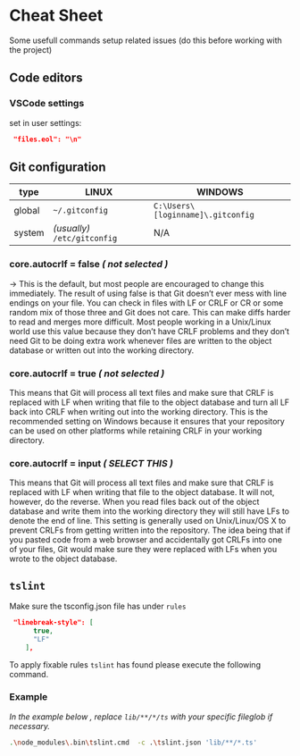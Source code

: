 
# Cheat Sheet

Some usefull commands setup related issues (do this before working with the project)

## Code editors

### VSCode settings

set in user settings:

```json
 "files.eol": "\n"
```



## Git configuration


| type | LINUX | WINDOWS |
| -- | -- | -- |
|  global | ```~/.gitconfig```  | ```C:\Users\[loginname]\.gitconfig ``` |
|  system |  _(usually)_ ```/etc/gitconfig``` | N/A | 


### core.autocrlf = false _( not selected )_

→ This is the default, but most people are encouraged to change this immediately. The result of using false is that Git doesn’t ever mess with line endings on your file. You can check in files with LF or CRLF or CR or some random mix of those three and Git does not care. This can make diffs harder to read and merges more difficult. Most people working in a Unix/Linux world use this value because they don’t have CRLF problems and they don’t need Git to be doing extra work whenever files are written to the object database or written out into the working directory.

### core.autocrlf = true _( not selected )_

This means that Git will process all text files and make sure that CRLF is replaced with LF when writing that file to the object database and turn all LF back into CRLF when writing out into the working directory. This is the recommended setting on Windows because it ensures that your repository can be used on other platforms while retaining CRLF in your working directory.

### core.autocrlf = input _(  SELECT THIS )_

This means that Git will process all text files and make sure that CRLF is replaced with LF when writing that file to the object database. It will not, however, do the reverse. When you read files back out of the object database and write them into the working directory they will still have LFs to denote the end of line. This setting is generally used on Unix/Linux/OS X to prevent CRLFs from getting written into the repository. The idea being that if you pasted code from a web browser and accidentally got CRLFs into one of your files, Git would make sure they were replaced with LFs when you wrote to the object database.



## ```tslint```

Make sure the tsconfig.json file has under ```rules```

```json
 "linebreak-style": [
      true,
      "LF"
    ],
```

To apply fixable rules ```tslint``` has found please execute the following command.

### Example

_In the example below , replace ```lib/**/*/ts``` with your specific fileglob if necessary._

```bash
.\node_modules\.bin\tslint.cmd  -c .\tslint.json 'lib/**/*.ts'
```

